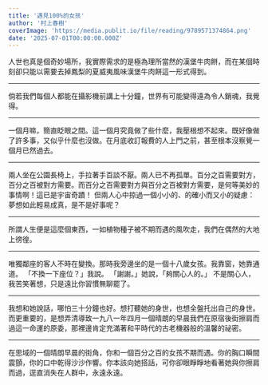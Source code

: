 ```yaml
---
title: '遇見100%的女孩'
author: '村上春樹'
coverImage: 'https://media.publit.io/file/reading/9789571374864.png'
date: '2025-07-01T00:00:00.000Z'
---
```


人世也真是個奇妙場所，我實際需求的是極為理所當然的漢堡牛肉餅，而在某個時刻卻只能以需要去掉鳳梨的夏威夷風味漢堡牛肉餅這一形式得到。

---

倘若我們每個人都能在攝影機前講上十分鐘，世界有可能變得遠為令人銷魂，我覺得。

---

一個月嘛，簡直眨眼之間。這一個月究竟做了些什麼，我壓根想不起來。既好像做了許多事，又似乎什麼也沒做。在月底收訂報費的人上門之前，甚至根本沒察覺一個月已然過去。

---

兩人坐在公園長椅上，手拉著手百談不厭。兩人已不再孤單。百分之百需要對方，百分之百被對方需要。而百分之百需要對方與百分之百被對方需要，是何等美妙的事情啊！這已是宇宙奇蹟！
但兩人心中掠過一個小小的、的確小而又小的疑慮：夢想如此輕易成真，是不是好事呢？

---

所謂人生便是這麼個東西，一如植物種子被不期而遇的風吹走，我們在偶然的大地上徬徨。

---

唯獨鄰座的客人不時在變換。那時我旁邊坐的是一個十八歲女孩。我靠窗，她靠通道。
「不換一下座位？」我說。
「謝謝。」她說，「夠關心人的。」
不是關心人，我苦笑著想，只是遠比你習慣無聊罷了。

---

我想和她說話，哪怕三十分鐘也好。想打聽她的身世，也想全盤托出自己的身世。而更重要的，是想弄清導致一九八一年四月一個晴朗的早晨我們在原宿後街擦肩而過這一命運的原委，那裡邊肯定充滿著和平時代的古老機器般的溫馨的祕密。

---

在思域的一個晴朗早晨的街角，你和一個百分之百的女孩不期而遇。你的胸口瞬間震顫，你的口中乾得沙沙作響。你本該向她搭話，可你卻眼睜睜地看著她與你擦肩而過，逕直消失在人群中，永遠永遠。
